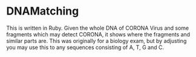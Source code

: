 # DNAMatching
This is written in Ruby.
Given the whole DNA of CORONA Virus and some fragments which may detect CORONA, it shows where the fragments and similar parts are.
This was originally for a biology exam, but by adjusting you may use this to any sequences consisting of A, T, G and C.

